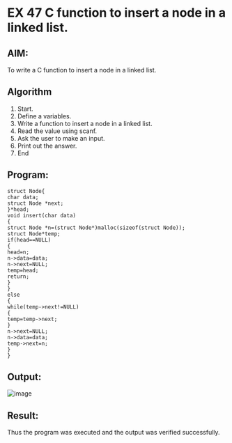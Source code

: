 # EX 47 C function to insert a node in a linked list.

## AIM:
To write a C function to insert a node in a linked list.

## Algorithm
1. Start.
2. Define a variables.
3. Write a function to insert a node in a linked list.
4. Read the value using scanf.
5. Ask the user to make an input.
6. Print out the answer.
7. End
   
     

## Program:
```
struct Node{ 
char data;
struct Node *next;
}*head;
void insert(char data)
{
struct Node *n=(struct Node*)malloc(sizeof(struct Node)); 
struct Node*temp;
if(head==NULL)
{
head=n;
n->data=data;
n->next=NULL; 
temp=head; 
return;
}
}
else
{
while(temp->next!=NULL)
{
temp=temp->next;
}
n->next=NULL; 
n->data=data; 
temp->next=n;
}
}

```

## Output:

![image](https://github.com/user-attachments/assets/d97a6df8-1fad-456a-b94a-ae51e6bfaba8)


## Result:
Thus the program was executed and the output was verified successfully.
